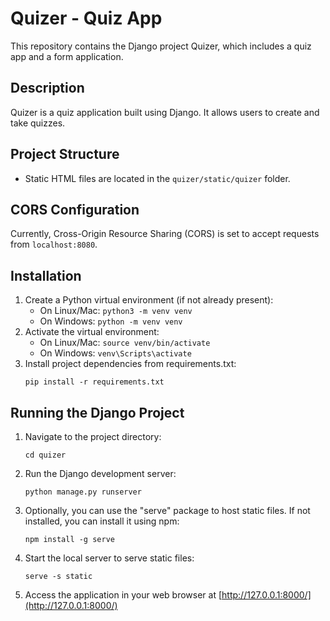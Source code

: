 # Quizer - Quiz App

This repository contains the Django project Quizer, which includes a quiz app and a form application.

## Description
Quizer is a quiz application built using Django. It allows users to create and take quizzes.

## Project Structure
- Static HTML files are located in the `quizer/static/quizer` folder.

## CORS Configuration
Currently, Cross-Origin Resource Sharing (CORS) is set to accept requests from `localhost:8080`.

## Installation
1. Create a Python virtual environment (if not already present):
    - On Linux/Mac: `python3 -m venv venv`
    - On Windows: `python -m venv venv`
2. Activate the virtual environment:
    - On Linux/Mac: `source venv/bin/activate`
    - On Windows: `venv\Scripts\activate`
3. Install project dependencies from requirements.txt:
    ```
    pip install -r requirements.txt
    ```

## Running the Django Project
1. Navigate to the project directory:
    ```
    cd quizer
    ```
2. Run the Django development server:
    ```
    python manage.py runserver
    ```
3. Optionally, you can use the "serve" package to host static files. If not installed, you can install it using npm:
    ```
    npm install -g serve
    ```
4. Start the local server to serve static files:
    ```
    serve -s static
    ```
5. Access the application in your web browser at [http://127.0.0.1:8000/](http://127.0.0.1:8000/)
